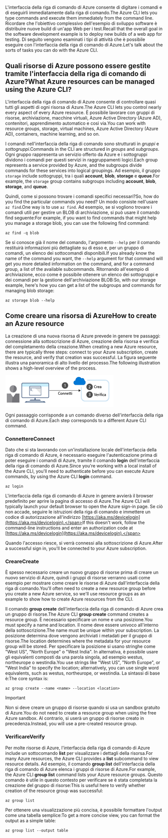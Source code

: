 <span data-ttu-id="d3a3d-101">L'interfaccia della riga di comando di Azure consente di digitare i comandi e di eseguirli immediatamente dalla riga di comando.</span><span class="sxs-lookup"><span data-stu-id="d3a3d-101">The Azure CLI lets you type commands and execute them immediately from the command line.</span></span> <span data-ttu-id="d3a3d-102">Ricordare che l'obiettivo complessivo dell'esempio di sviluppo software è distribuire nuove build di un'app Web per i test.</span><span class="sxs-lookup"><span data-stu-id="d3a3d-102">Recall that the overall goal in the software development example is to deploy new builds of a web app for testing.</span></span> <span data-ttu-id="d3a3d-103">Di seguito vengono esaminati i tipi di attività che è possibile eseguire con l'interfaccia della riga di comando di Azure.</span><span class="sxs-lookup"><span data-stu-id="d3a3d-103">Let's talk about the sorts of tasks you can do with the Azure CLI.</span></span>

## <a name="what-azure-resources-can-be-managed-using-the-azure-cli"></a><span data-ttu-id="d3a3d-104">Quali risorse di Azure possono essere gestite tramite l'interfaccia della riga di comando di Azure?</span><span class="sxs-lookup"><span data-stu-id="d3a3d-104">What Azure resources can be managed using the Azure CLI?</span></span>

<span data-ttu-id="d3a3d-105">L'interfaccia della riga di comando di Azure consente di controllare quasi tutti gli aspetti di ogni risorsa di Azure.</span><span class="sxs-lookup"><span data-stu-id="d3a3d-105">The Azure CLI lets you control nearly every aspect of every Azure resource.</span></span> <span data-ttu-id="d3a3d-106">È possibile lavorare con gruppi di risorse, archiviazione, macchine virtuali, Azure Active Directory (Azure AD), contenitori, apprendimento automatico e così via.</span><span class="sxs-lookup"><span data-stu-id="d3a3d-106">You can work with resource groups, storage, virtual machines, Azure Active Directory (Azure AD), containers, machine learning, and so on.</span></span>

<span data-ttu-id="d3a3d-107">I comandi nell'interfaccia della riga di comando sono strutturati in _gruppi_ e _sottogruppi_.</span><span class="sxs-lookup"><span data-stu-id="d3a3d-107">Commands in the CLI are structured in _groups_ and _subgroups_.</span></span> <span data-ttu-id="d3a3d-108">Ogni gruppo rappresenta un servizio offerto da Azure e i sottogruppi dividono i comandi per questi servizi in raggruppamenti logici.</span><span class="sxs-lookup"><span data-stu-id="d3a3d-108">Each group represents a service provided by Azure, and the subgroups divide commands for these services into logical groupings.</span></span> <span data-ttu-id="d3a3d-109">Ad esempio, il gruppo `storage` include sottogruppi, tra i quali **account**, **blob**, **storage** e **queue**.</span><span class="sxs-lookup"><span data-stu-id="d3a3d-109">For example, the `storage` group contains subgroups including **account**, **blob**, **storage**, and **queue**.</span></span>

<span data-ttu-id="d3a3d-110">Quindi, come si possono trovare i comandi specifici necessari?</span><span class="sxs-lookup"><span data-stu-id="d3a3d-110">So, how do you find the particular commands you need?</span></span> <span data-ttu-id="d3a3d-111">Un modo consiste nell'usare `az find`.</span><span class="sxs-lookup"><span data-stu-id="d3a3d-111">One way is to use `az find`.</span></span> <span data-ttu-id="d3a3d-112">Ad esempio, se si vogliono trovare i comandi utili per gestire un BLOB di archiviazione, si può usare il comando find seguente:</span><span class="sxs-lookup"><span data-stu-id="d3a3d-112">For example, if you want to find commands that might help you manage a storage blob, you can use the following find command:</span></span>

```azurecli
az find -q blob
```

<span data-ttu-id="d3a3d-113">Se si conosce già il nome del comando, l'argomento `--help` per il comando restituirà informazioni più dettagliate su di esso e, per un gruppo di comandi, un elenco dei sottocomandi disponibili.</span><span class="sxs-lookup"><span data-stu-id="d3a3d-113">If you already know the name of the command you want, the `--help` argument for that command will get you more detailed information on the command, and for a command group, a list of the available subcommands.</span></span> <span data-ttu-id="d3a3d-114">Ritornando all'esempio di archiviazione, ecco come è possibile ottenere un elenco dei sottogruppi e dei comandi per la gestione dell'archiviazione BLOB:</span><span class="sxs-lookup"><span data-stu-id="d3a3d-114">So, with our storage example, here's how you can get a list of the subgroups and commands for managing blob storage:</span></span>

```azurecli
az storage blob --help
```

## <a name="how-to-create-an-azure-resource"></a><span data-ttu-id="d3a3d-115">Come creare una risorsa di Azure</span><span class="sxs-lookup"><span data-stu-id="d3a3d-115">How to create an Azure resource</span></span>

<span data-ttu-id="d3a3d-116">La creazione di una nuova risorsa di Azure prevede in genere tre passaggi: connessione alla sottoscrizione di Azure, creazione della risorsa e verifica del completamento della creazione.</span><span class="sxs-lookup"><span data-stu-id="d3a3d-116">When creating a new Azure resource, there are typically three steps: connect to your Azure subscription, create the resource, and verify that creation was successful.</span></span> <span data-ttu-id="d3a3d-117">La figura seguente illustra una panoramica di alto livello del processo.</span><span class="sxs-lookup"><span data-stu-id="d3a3d-117">The following illustration shows a high-level overview of the process.</span></span>

![Illustrazione contenente i passaggi per creare una risorsa di Azure usando l'interfaccia della riga di comando.](../media/4-create-resources-overview.png)

<span data-ttu-id="d3a3d-119">Ogni passaggio corrisponde a un comando diverso dell'interfaccia della riga di comando di Azure.</span><span class="sxs-lookup"><span data-stu-id="d3a3d-119">Each step corresponds to a different Azure CLI command.</span></span>

### <a name="connect"></a><span data-ttu-id="d3a3d-120">Connettere</span><span class="sxs-lookup"><span data-stu-id="d3a3d-120">Connect</span></span>

<span data-ttu-id="d3a3d-121">Dato che si sta lavorando con un'installazione locale dell'interfaccia della riga di comando di Azure, è necessario eseguire l'autenticazione prima di poter eseguire i comandi di Azure, tramite il comando **login** dell'interfaccia della riga di comando di Azure.</span><span class="sxs-lookup"><span data-stu-id="d3a3d-121">Since you're working with a local install of the Azure CLI, you'll need to authenticate before you can execute Azure commands, by using the Azure CLI **login** command.</span></span>

```azurecli
az login
```

<span data-ttu-id="d3a3d-122">L'interfaccia della riga di comando di Azure in genere avvierà il browser predefinito per aprire la pagina di accesso di Azure.</span><span class="sxs-lookup"><span data-stu-id="d3a3d-122">The Azure CLI will typically launch your default browser to open the Azure sign-in page.</span></span> <span data-ttu-id="d3a3d-123">Se ciò non accade, seguire le istruzioni della riga di comando e immettere un codice di autorizzazione all'indirizzo [https://aka.ms/devicelogin](https://aka.ms/devicelogin).</span><span class="sxs-lookup"><span data-stu-id="d3a3d-123">If this doesn't work, follow the command-line instructions and enter an authorization code at [https://aka.ms/devicelogin](https://aka.ms/devicelogin).</span></span>

<span data-ttu-id="d3a3d-124">Quando l'accesso riesce, si verrà connessi alla sottoscrizione di Azure.</span><span class="sxs-lookup"><span data-stu-id="d3a3d-124">After a successful sign in, you'll be connected to your Azure subscription.</span></span>

### <a name="create"></a><span data-ttu-id="d3a3d-125">Creare</span><span class="sxs-lookup"><span data-stu-id="d3a3d-125">Create</span></span>

<span data-ttu-id="d3a3d-126">È spesso necessario creare un nuovo gruppo di risorse prima di creare un nuovo servizio di Azure, quindi i gruppi di risorse verranno usati come esempio per mostrare come creare le risorse di Azure dall'interfaccia della riga di comando.</span><span class="sxs-lookup"><span data-stu-id="d3a3d-126">You'll often need to create a new resource group before you create a new Azure service, so we'll use resource groups as an example to show how to create Azure resources from the CLI.</span></span>

<span data-ttu-id="d3a3d-127">Il comando **group create** dell'interfaccia della riga di comando di Azure crea un gruppo di risorse.</span><span class="sxs-lookup"><span data-stu-id="d3a3d-127">The Azure CLI **group create** command creates a resource group.</span></span> <span data-ttu-id="d3a3d-128">È necessario specificare un nome e una posizione.</span><span class="sxs-lookup"><span data-stu-id="d3a3d-128">You must specify a name and location.</span></span> <span data-ttu-id="d3a3d-129">Il nome deve essere univoco all'interno della sottoscrizione.</span><span class="sxs-lookup"><span data-stu-id="d3a3d-129">The name must be unique within your subscription.</span></span> <span data-ttu-id="d3a3d-130">La posizione determina dove vengono archiviati i metadati per il gruppo di risorse.</span><span class="sxs-lookup"><span data-stu-id="d3a3d-130">The location determines where the metadata for your resource group will be stored.</span></span> <span data-ttu-id="d3a3d-131">Per specificare la posizione si usano stringhe come "West US", "North Europe" o "West India". In alternativa, è possibile usare gli equivalenti composti da una parola singola, ad esempio westus, northeurope o westindia.</span><span class="sxs-lookup"><span data-stu-id="d3a3d-131">You use strings like "West US", "North Europe", or "West India" to specify the location; alternatively, you can use single word equivalents, such as westus, northeurope, or westindia.</span></span> <span data-ttu-id="d3a3d-132">La sintassi di base è:</span><span class="sxs-lookup"><span data-stu-id="d3a3d-132">The core syntax is:</span></span>

```azurecli
az group create --name <name> --location <location>
```

> [!IMPORTANT]
> <span data-ttu-id="d3a3d-133">Non si deve creare un gruppo di risorse quando si usa un sandbox gratuito di Azure.</span><span class="sxs-lookup"><span data-stu-id="d3a3d-133">You do not need to create a resource group when using the free Azure sandbox.</span></span> <span data-ttu-id="d3a3d-134">Al contrario, si userà un gruppo di risorse creato in precedenza.</span><span class="sxs-lookup"><span data-stu-id="d3a3d-134">Instead, you will use a pre-created resource group.</span></span>

### <a name="verify"></a><span data-ttu-id="d3a3d-135">Verificare</span><span class="sxs-lookup"><span data-stu-id="d3a3d-135">Verify</span></span>

<span data-ttu-id="d3a3d-136">Per molte risorse di Azure, l'interfaccia della riga di comando di Azure include un sottocomando **list** per visualizzare i dettagli della risorsa.</span><span class="sxs-lookup"><span data-stu-id="d3a3d-136">For many Azure resources, the Azure CLI provides a **list** subcommand to view resource details.</span></span> <span data-ttu-id="d3a3d-137">Ad esempio, il comando **group list** dell'interfaccia della riga di comando di Azure elenca i gruppi di risorse di Azure.</span><span class="sxs-lookup"><span data-stu-id="d3a3d-137">For example, the Azure CLI **group list** command lists your Azure resource groups.</span></span> <span data-ttu-id="d3a3d-138">Questo comando è utile in questo contesto per verificare se è stata completata la creazione del gruppo di risorse:</span><span class="sxs-lookup"><span data-stu-id="d3a3d-138">This is useful here to verify whether creation of the resource group was successful:</span></span>

```azurecli
az group list
```

<span data-ttu-id="d3a3d-139">Per ottenere una visualizzazione più concisa, è possibile formattare l'output come una tabella semplice:</span><span class="sxs-lookup"><span data-stu-id="d3a3d-139">To get a more concise view, you can format the output as a simple table:</span></span>

```azurecli
az group list --output table
```
